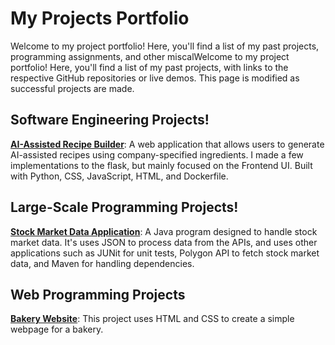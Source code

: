 # My Projects Portfolio

Welcome to my project portfolio! Here, you'll find a list of 
my past projects, programming assignments, and other 
miscalWelcome to my project portfolio! Here, you'll find a 
list of my past projects, with links to the respective 
GitHub repositories or live demos. This page is modified as 
successful projects are made. 

## Software Engineering Projects!
**[AI-Assisted Recipe Builder](https://github.com/atteap/CSC395_Team1.git)**:
A web application that allows users to generate 
AI-assisted recipes using company-specified ingredients. I 
made a few implementations to the flask, but mainly focused 
on the Frontend UI. Built with Python, CSS, JavaScript, 
HTML, and Dockerfile.

## Large-Scale Programming Projects!
**[Stock Market Data Application](https://github.com/Muy-Fresco/labproject2.git)**:
A Java program designed to handle stock market data. It's uses JSON to process data from 
the APIs, and uses other applications such as JUNit for unit tests, Polygon API to fetch 
stock market data, and Maven for handling dependencies.

## Web Programming Projects
**[Bakery Website](https://github.com/Muy-Fresco/Lab5CSS.git)**:
This project uses HTML and CSS to create a simple webpage for a bakery.   
